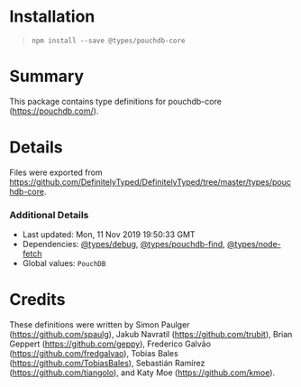 # Installation
> `npm install --save @types/pouchdb-core`

# Summary
This package contains type definitions for pouchdb-core (https://pouchdb.com/).

# Details
Files were exported from https://github.com/DefinitelyTyped/DefinitelyTyped/tree/master/types/pouchdb-core.

### Additional Details
 * Last updated: Mon, 11 Nov 2019 19:50:33 GMT
 * Dependencies: [@types/debug](https://npmjs.com/package/@types/debug), [@types/pouchdb-find](https://npmjs.com/package/@types/pouchdb-find), [@types/node-fetch](https://npmjs.com/package/@types/node-fetch)
 * Global values: `PouchDB`

# Credits
These definitions were written by Simon Paulger (https://github.com/spaulg), Jakub Navratil (https://github.com/trubit), Brian Geppert (https://github.com/geppy), Frederico Galvão (https://github.com/fredgalvao), Tobias Bales (https://github.com/TobiasBales), Sebastián Ramírez (https://github.com/tiangolo), and Katy Moe (https://github.com/kmoe).
